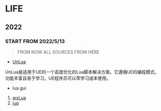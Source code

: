 # LIFE


## 2022





### START FROM 2022/5/13

> FROM NOW 
> ALL SOURCES FROM HERE

- [UnLua](https://github.com/Tencent/UnLua)

UnLua是适用于UE的一个高度优化的Lua脚本解决方案。它遵循UE的编程模式，功能丰富且易于学习，UE程序员可以零学习成本使用。

- lua gui 
1. [wxLua](http://wxlua.sourceforge.net/)
2. [iup](http://iup.sourceforge.net/)